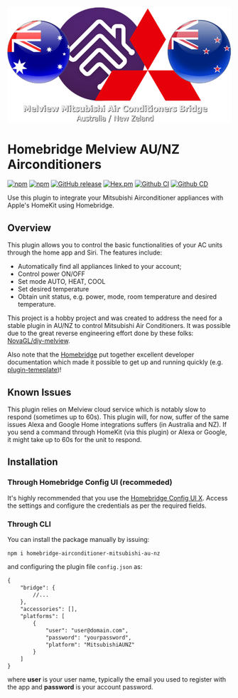 
<p align="center">

<img src="https://github.com/aurc/melview-mitsubishi-au-nz/raw/master/assets/Logo.png">

</p>

# Homebridge Melview AU/NZ Airconditioners

[![npm](https://img.shields.io/npm/v/homebridge-airconditioner-mitsubishi-au-nz/latest?label=latest)](https://www.npmjs.com/package/homebridge-airconditioner-mitsubishi-au-nz)
[![npm](https://img.shields.io/npm/dt/homebridge-airconditioner-mitsubishi-au-nz)](https://www.npmjs.com/package/homebridge-airconditioner-mitsubishi-au-nz)
[![GitHub release](https://img.shields.io/github/release/aurc/melview-mitsubishi-au-nz.svg)](https://github.com/aurc/melview-mitsubishi-au-nz/releases)
[![Hex.pm](https://img.shields.io/hexpm/l/plug)](https://www.apache.org/licenses/LICENSE-2.0)
[![Github CI](https://github.com/aurc/melview-mitsubishi-au-nz/actions/workflows/build.yml/badge.svg)](https://github.com/aurc/melview-mitsubishi-au-nz/actions)
[![Github CD](https://github.com/aurc/melview-mitsubishi-au-nz/actions/workflows/release.yml/badge.svg)](https://github.com/aurc/melview-mitsubishi-au-nz/actions)

Use this plugin to integrate your Mitsubishi Airconditioner appliances with Apple's HomeKit using Homebridge.

## Overview

This plugin allows you to control the basic functionalities of your AC units through the home app and Siri. The features include:
- Automatically find all appliances linked to your account;
- Control power ON/OFF
- Set mode AUTO, HEAT, COOL
- Set desired temperature
- Obtain unit status, e.g. power, mode, room temperature and desired temperature.

This project is a hobby project and was created to address the need for a stable plugin
in AU/NZ to control Mitsubishi Air Conditioners. It was possible due to the great
reverse engineering effort done by these folks: [NovaGL/diy-melview](https://github.com/NovaGL/diy-melview).

Also note that the [Homebridge](https://homebridge.io/) put together excellent developer
documentation which made it possible to get up and running quickly (e.g. 
[plugin-temeplate](https://github.com/homebridge/homebridge-plugin-template))!

## Known Issues
This plugin relies on Melview cloud service which is notably slow to respond (sometimes up to 60s). 
This plugin will, for now, suffer of the same issues Alexa and Google Home integrations suffers (in Australia and NZ). If you send a command through HomeKit (via this plugin) or Alexa or Google, it might take up to 60s for the unit to respond.

## Installation

### Through Homebridge Config UI (recommeded)
It's highly recommended that you use the [Homebridge Config UI X](https://github.com/oznu/homebridge-config-ui-x). Access
the settings and configure the credentials as per the required fields.

### Through CLI

You can install the package manually by issuing:
````
npm i homebridge-airconditioner-mitsubishi-au-nz
````
and configuring the plugin file `config.json` as:
````
{
    "bridge": {
        //...
    },
    "accessories": [],
    "platforms": [
        {
            "user": "user@domain.com",
            "password": "yourpassword",
            "platform": "MitsubishiAUNZ"
        }
    ]
}
````
where **user** is your user name, typically the email you used to register with the app 
and **password** is your account password.


